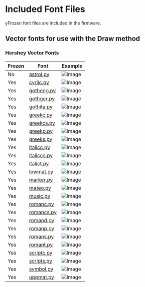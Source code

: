 # Included Font Files

yFrozen font files are included in the firmware.

## Vector fonts for use with the Draw method

### Hershey Vector Fonts

Frozen | Font                                     | Example
------ | ---------------------------------------- | ----------------------
No     | [astrol.py](/fonts/vector/astrol.py)     | ![Image](/docs/astrol.svg)
Yes    | [cyrilc.py](/fonts/vector/cyrilc.py)     | ![Image](/docs/cyrilc.svg)
Yes    | [gotheng.py](/fonts/vector/gotheng.py)   | ![Image](/docs/gotheng.svg)
Yes    | [gothger.py](/fonts/vector/gothger.py)   | ![Image](/docs/gothger.svg)
Yes    | [gothita.py](/fonts/vector/gothita.py)   | ![Image](/docs/gothita.svg)
Yes    | [greekc.py](/fonts/vector/greekc.py)     | ![Image](/docs/greekc.svg)
Yes    | [greekcs.py](/fonts/vector/greekcs.py)   | ![Image](/docs/greekcs.svg)
Yes    | [greekp.py](/fonts/vector/greekp.py)     | ![Image](/docs/greekp.svg)
Yes    | [greeks.py](/fonts/vector/greeks.py)     | ![Image](/docs/greeks.svg)
Yes    | [italicc.py](/fonts/vector/italicc.py)   | ![Image](/docs/italicc.svg)
Yes    | [italiccs.py](/fonts/vector/italiccs.py) | ![Image](/docs/italiccs.svg)
Yes    | [italict.py](/fonts/vector/italict.py)   | ![Image](/docs/italict.svg)
Yes    | [lowmat.py](/fonts/vector/lowmat.py)     | ![Image](/docs/lowmat.svg)
Yes    | [marker.py](/fonts/vector/marker.py)     | ![Image](/docs/marker.svg)
Yes    | [meteo.py](/fonts/vector/meteo.py)       | ![Image](/docs/meteo.svg)
Yes    | [music.py](/fonts/vector/music.py)       | ![Image](/docs/music.svg)
Yes    | [romanc.py](/fonts/vector/romanc.py)     | ![Image](/docs/romanc.svg)
Yes    | [romancs.py](/fonts/vector/romancs.py)   | ![Image](/docs/romancs.svg)
Yes    | [romand.py](/fonts/vector/romand.py)     | ![Image](/docs/romand.svg)
Yes    | [romanp.py](/fonts/vector/romanp.py)     | ![Image](/docs/romanp.svg)
Yes    | [romans.py](/fonts/vector/romans.py)     | ![Image](/docs/romans.svg)
Yes    | [romant.py](/fonts/vector/romant.py)	  | ![Image](/docs/romant.svg)
Yes    | [scriptc.py](/fonts/vector/scriptc.py)   | ![Image](/docs/scriptc.svg)
Yes    | [scripts.py](/fonts/vector/scripts.py)   | ![Image](/docs/scripts.svg)
Yes    | [symbol.py](/fonts/vector/symbol.py)     | ![Image](/docs/symbol.svg)
Yes    | [uppmat.py](/fonts/vector/uppmat.py)     | ![Image](/docs/uppmat.svg)


























